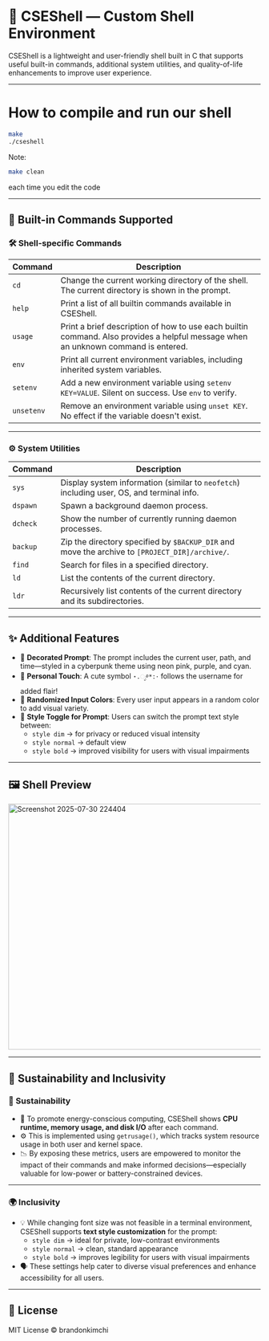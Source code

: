 # 🐚 CSEShell — Custom Shell Environment

CSEShell is a lightweight and user-friendly shell built in C that supports useful built-in commands, additional system utilities, and quality-of-life enhancements to improve user experience.

---

# How to compile and run our shell
```bash
make
./cseshell
```

Note:
```bash
make clean
``` 
each time you edit the code

---

## 🔧 Built-in Commands Supported

### 🛠 Shell-specific Commands

| Command    | Description                                                                 |
|------------|-----------------------------------------------------------------------------|
| `cd`       | Change the current working directory of the shell. The current directory is shown in the prompt. |
| `help`     | Print a list of all builtin commands available in CSEShell.                 |
| `usage`    | Print a brief description of how to use each builtin command. Also provides a helpful message when an unknown command is entered. |
| `env`      | Print all current environment variables, including inherited system variables. |
| `setenv`   | Add a new environment variable using `setenv KEY=VALUE`. Silent on success. Use `env` to verify. |
| `unsetenv` | Remove an environment variable using `unset KEY`. No effect if the variable doesn't exist. |

---

### ⚙️ System Utilities

| Command    | Description                                                                 |
|------------|-----------------------------------------------------------------------------|
| `sys`      | Display system information (similar to `neofetch`) including user, OS, and terminal info. |
| `dspawn`   | Spawn a background daemon process.                                          |
| `dcheck`   | Show the number of currently running daemon processes.                      |
| `backup`   | Zip the directory specified by `$BACKUP_DIR` and move the archive to `[PROJECT_DIR]/archive/`. |
| `find`     | Search for files in a specified directory.                                  |
| `ld`       | List the contents of the current directory.                                 |
| `ldr`      | Recursively list contents of the current directory and its subdirectories.  |

---

## ✨ Additional Features

- 🧭 **Decorated Prompt**: The prompt includes the current user, path, and time—styled in a cyberpunk theme using neon pink, purple, and cyan.
- 🌟 **Personal Touch**: A cute symbol `⋆.ೃ࿔*:･` follows the username for added flair!
- 🎨 **Randomized Input Colors**: Every user input appears in a random color to add visual variety.
- 💬 **Style Toggle for Prompt**: Users can switch the prompt text style between:
  - `style dim` → for privacy or reduced visual intensity  
  - `style normal` → default view  
  - `style bold` → improved visibility for users with visual impairments

---

## 🖼 Shell Preview

<img width="1205" height="490" alt="Screenshot 2025-07-30 224404" src="https://github.com/user-attachments/assets/5aee768d-1382-422f-9ed1-f828906b1a1c" />

---

## 🌱 Sustainability and Inclusivity

### 🌱 Sustainability

- 🧠 To promote energy-conscious computing, CSEShell shows **CPU runtime, memory usage, and disk I/O** after each command.
- ⚙️ This is implemented using `getrusage()`, which tracks system resource usage in both user and kernel space.
- 📉 By exposing these metrics, users are empowered to monitor the impact of their commands and make informed decisions—especially valuable for low-power or battery-constrained devices.

---

### 🌍 Inclusivity

- 💡 While changing font size was not feasible in a terminal environment, CSEShell supports **text style customization** for the prompt:
  - `style dim` → ideal for private, low-contrast environments  
  - `style normal` → clean, standard appearance  
  - `style bold` → improves legibility for users with visual impairments
- 🗣️ These settings help cater to diverse visual preferences and enhance accessibility for all users.

---

## 📄 License

MIT License © brandonkimchi
